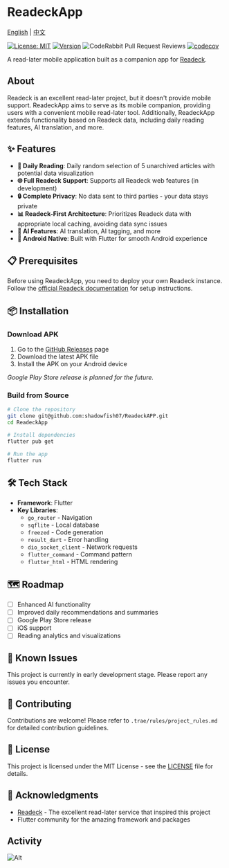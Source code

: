 # ReadeckApp

[English](./README.md) | [中文](./README_zh.md)

[![License: MIT](https://img.shields.io/badge/License-MIT-yellow.svg)](https://opensource.org/licenses/MIT)
[![Version](https://img.shields.io/github/v/release/shadowfish07/ReadeckApp)]()
![CodeRabbit Pull Request Reviews](https://img.shields.io/coderabbit/prs/github/shadowfish07/ReadeckAPP?utm_source=oss&utm_medium=github&utm_campaign=shadowfish07%2FReadeckAPP&labelColor=171717&color=FF570A&link=https%3A%2F%2Fcoderabbit.ai&label=CodeRabbit+Reviews)
[![codecov](https://codecov.io/gh/shadowfish07/ReadeckAPP/branch/main/graph/badge.svg?token=nq9u4gyBBM)](https://codecov.io/gh/shadowfish07/ReadeckAPP)

A read-later mobile application built as a companion app for [Readeck](https://readeck.org/en/).

## About

Readeck is an excellent read-later project, but it doesn't provide mobile support. ReadeckApp aims to serve as its mobile companion, providing users with a convenient mobile read-later tool. Additionally, ReadeckApp extends functionality based on Readeck data, including daily reading features, AI translation, and more.

## ✨ Features

- **📱 Daily Reading**: Daily random selection of 5 unarchived articles with potential data visualization
- **🌐 Full Readeck Support**: Supports all Readeck web features (in development)
- **🔒 Complete Privacy**: No data sent to third parties - your data stays private
- **📊 Readeck-First Architecture**: Prioritizes Readeck data with appropriate local caching, avoiding data sync issues
- **🤖 AI Features**: AI translation, AI tagging, and more
- **📱 Android Native**: Built with Flutter for smooth Android experience

## 📋 Prerequisites

Before using ReadeckApp, you need to deploy your own Readeck instance. Follow the [official Readeck documentation](https://readeck.org/en/docs/) for setup instructions.

## 📦 Installation

### Download APK

1. Go to the [GitHub Releases](https://github.com/yourusername/ReadeckApp/releases) page
2. Download the latest APK file
3. Install the APK on your Android device

_Google Play Store release is planned for the future._

### Build from Source

```bash
# Clone the repository
git clone git@github.com:shadowfish07/ReadeckAPP.git
cd ReadeckApp

# Install dependencies
flutter pub get

# Run the app
flutter run
```

## 🛠️ Tech Stack

- **Framework**: Flutter
- **Key Libraries**:
  - `go_router` - Navigation
  - `sqflite` - Local database
  - `freezed` - Code generation
  - `result_dart` - Error handling
  - `dio_socket_client` - Network requests
  - `flutter_command` - Command pattern
  - `flutter_html` - HTML rendering

## 🗺️ Roadmap

- [ ] Enhanced AI functionality
- [ ] Improved daily recommendations and summaries
- [ ] Google Play Store release
- [ ] iOS support
- [ ] Reading analytics and visualizations

## 🐛 Known Issues

This project is currently in early development stage. Please report any issues you encounter.

## 🤝 Contributing

Contributions are welcome! Please refer to `.trae/rules/project_rules.md` for detailed contribution guidelines.

## 📄 License

This project is licensed under the MIT License - see the [LICENSE](LICENSE) file for details.

## 🙏 Acknowledgments

- [Readeck](https://readeck.org/en/) - The excellent read-later service that inspired this project
- Flutter community for the amazing framework and packages

## Activity

![Alt](https://repobeats.axiom.co/api/embed/430e563b36a674be5e30f70f5991342c9488283a.svg "Repobeats analytics image")
